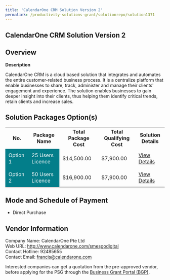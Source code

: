 ```yaml
---
title: 'CalendarOne CRM Solution Version 2'
permalink: /productivity-solutions-grant/solutionrepo/solution1371
---
```


## CalendarOne CRM Solution Version 2

## Overview

**Description**

CalendarOne CRM is a cloud based solution that integrates and automates the entire customer-related business process. It is a centralize platform that enable businesses to share, track, administer and manage their clients' engagement and experience. The solution enables businesses to gain deeper insight into their clients, thus helping them identify critical trends, retain clients and increase sales.

## Solution Packages Option(s)

<table>
<tr>
<th><b>No.</b></th>
<th><b>Package Name</b></th>
<th><b>Total Package Cost</b></th>
<th><b>Total Qualifying Cost</b></th>
<th><b>Solution Details</b></th>
</tr>
<tr>
<td style='padding: 10px; background-color: #037E8A; color: #FFFFFF;'>Option 1</td>
<td style='padding: 10px; background-color: #037E8A; color: #FFFFFF;'>25 Users Licence</td>
<td style='padding: 10px;'>$14,500.00</td>
<td style='padding: 10px;'>$7,900.00</td>
<td style='padding: 10px;'><a href='/images/psg/CalendarOne_CRM_01122023_Desensitised_Annex3_Part1.pdf' target='_blank'>View Details</a></td>
</tr>
<tr>
<td style='padding: 10px; background-color: #037E8A; color: #FFFFFF;'>Option 2</td>
<td style='padding: 10px; background-color: #037E8A; color: #FFFFFF;'>50 Users Licence</td>
<td style='padding: 10px;'>$16,900.00</td>
<td style='padding: 10px;'>$7,900.00</td>
<td style='padding: 10px;'><a href='/images/psg/CalendarOne_CRM_01122023_Desensitised_Annex3_Part2.pdf' target='_blank'>View Details</a></td>
</tr>
</table>

## Mode and Schedule of Payment

 - Direct Purchase

## Vendor Information

 Company Name: CalendarOne Pte Ltd<br>Web URL: http://www.calendarone.com/smesgodigital <br>Contact Hotline: 92485655 <br>Contact Email: francis@calendarone.com <br>

Interested companies can get a quotation from the pre-approved vendor, before applying for the PSG through the <a href='https://www.businessgrants.gov.sg/' target='_blank' rel='noopener'>Business Grant Portal (BGP)</a>.

<script src="/jquery/resize-tables.js"></script>

